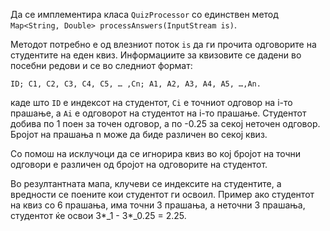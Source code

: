 Да се имплементира класа `QuizProcessor` со единствен метод `Map<String, Double> processAnswers(InputStream is)`.

Методот потребно е од влезниот поток `is` да ги прочита одговорите на студентите на еден квиз. Информациите за квизовите се дадени во посебни редови и се во следниот формат:

    ID; C1, C2, C3, C4, C5, … ,Cn; A1, A2, A3, A4, A5, …,An. 


каде што `ID` е индексот на студентот, `Ci` е точниот одговор на i-то прашање, а `Ai` е одговорот на студентот на i-то прашање. Студентот добива по 1 поен за точен одговор, а по -0.25 за секој неточен одговор. Бројот на прашања n може да биде различен во секој квиз.

Со помош на исклучоци да се игнорира квиз во кој бројот на точни одговори е различен од бројот на одговорите на студентот.

Во резултантната мапа, клучеви се индексите на студентите, а вредности се поените кои студентот ги освоил. Пример ако студентот на квиз со 6 прашања, има точни 3 прашања, а неточни 3 прашања, студентот ќе освои 3\*_1 - 3\*_0.25 = 2.25.